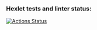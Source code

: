 ### Hexlet tests and linter status:
[![Actions Status](https://github.com/saintodes/python-project-52/actions/workflows/hexlet-check.yml/badge.svg)](https://github.com/saintodes/python-project-52/actions)